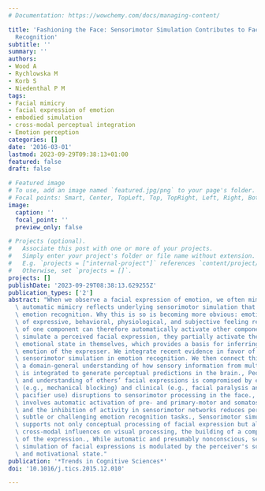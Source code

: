 ```yaml
---
# Documentation: https://wowchemy.com/docs/managing-content/

title: 'Fashioning the Face: Sensorimotor Simulation Contributes to Facial Expression
  Recognition'
subtitle: ''
summary: ''
authors:
- Wood A
- Rychlowska M
- Korb S
- Niedenthal P M
tags:
- Facial mimicry
- facial expression of emotion
- embodied simulation
- cross-modal perceptual integration
- Emotion perception
categories: []
date: '2016-03-01'
lastmod: 2023-09-29T09:38:13+01:00
featured: false
draft: false

# Featured image
# To use, add an image named `featured.jpg/png` to your page's folder.
# Focal points: Smart, Center, TopLeft, Top, TopRight, Left, Right, BottomLeft, Bottom, BottomRight.
image:
  caption: ''
  focal_point: ''
  preview_only: false

# Projects (optional).
#   Associate this post with one or more of your projects.
#   Simply enter your project's folder or file name without extension.
#   E.g. `projects = ["internal-project"]` references `content/project/deep-learning/index.md`.
#   Otherwise, set `projects = []`.
projects: []
publishDate: '2023-09-29T08:38:13.629255Z'
publication_types: ['2']
abstract: "When we observe a facial expression of emotion, we often mimic it. This\
  \ automatic mimicry reflects underlying sensorimotor simulation that supports accurate\
  \ emotion recognition. Why this is so is becoming more obvious: emotions are patterns\
  \ of expressive, behavioral, physiological, and subjective feeling responses. Activation\
  \ of one component can therefore automatically activate other components. When people\
  \ simulate a perceived facial expression, they partially activate the corresponding\
  \ emotional state in themselves, which provides a basis for inferring the underlying\
  \ emotion of the expresser. We integrate recent evidence in favor of a role for\
  \ sensorimotor simulation in emotion recognition. We then connect this account to\
  \ a domain-general understanding of how sensory information from multiple modalities\
  \ is integrated to generate perceptual predictions in the brain., People's recognition\
  \ and understanding of others’ facial expressions is compromised by experimental\
  \ (e.g., mechanical blocking) and clinical (e.g., facial paralysis and long-term\
  \ pacifier use) disruptions to sensorimotor processing in the face., Emotion perception\
  \ involves automatic activation of pre- and primary-motor and somatosensory cortices,\
  \ and the inhibition of activity in sensorimotor networks reduces performance on\
  \ subtle or challenging emotion recognition tasks., Sensorimotor simulation flexibly\
  \ supports not only conceptual processing of facial expression but also, through\
  \ cross-modal influences on visual processing, the building of a complete percept\
  \ of the expression., While automatic and presumably nonconscious, sensorimotor\
  \ simulation of facial expressions is modulated by the perceiver's social context\
  \ and motivational state."
publication: '*Trends in Cognitive Sciences*'
doi: '10.1016/j.tics.2015.12.010'

---
```

